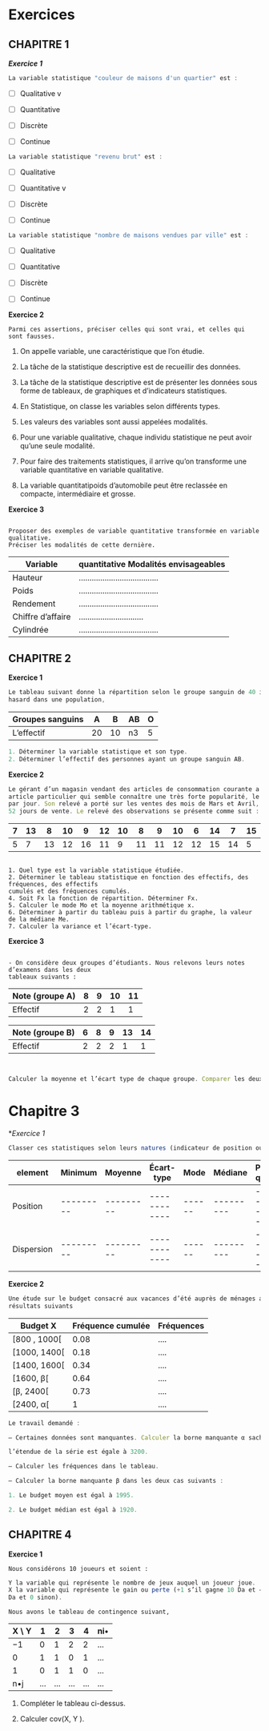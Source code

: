 # Exercices 


## CHAPITRE 1

***Exercice 1***

```js
La variable statistique "couleur de maisons d'un quartier" est :
```
- [ ] Qualitative v
- [ ] Quantitative

- [ ] Discrète
- [ ] Continue

```js
La variable statistique "revenu brut" est :
```
- [ ] Qualitative
- [ ] Quantitative v

- [ ] Discrète
- [ ] Continue


```js
La variable statistique "nombre de maisons vendues par ville" est :
```
- [ ] Qualitative
- [ ] Quantitative

- [ ] Discrète
- [ ] Continue


**Exercice 2**

```console
Parmi ces assertions, préciser celles qui sont vrai, et celles qui sont fausses.
````

1. On appelle variable, une caractéristique que l’on étudie.

2. La tâche de la statistique descriptive est de recueillir des données.

3. La tâche de la statistique descriptive est de présenter les données sous forme de 
tableaux, de graphiques et d’indicateurs statistiques.

4. En Statistique, on classe les variables selon différents types.

5. Les valeurs des variables sont aussi appelées modalités.

6. Pour une variable qualitative, chaque individu statistique ne peut avoir qu’une seule modalité.

7. Pour faire des traitements statistiques, il arrive qu’on transforme une variable 
quantitative en variable qualitative.

8. La variable quantitatipoids d’automobile peut être reclassée en compacte, intermédiaire et grosse.



**Exercice 3**

```console

Proposer des exemples de variable quantitative transformée en variable qualitative.
Préciser les modalités de cette dernière.
```

| Variable | quantitative Modalités envisageables |
|----------|--------------------------------------|
| Hauteur  | .....................................|
|Poids     | .....................................|
|Rendement | .....................................|
|Chiffre d’affaire |..............................|
|Cylindrée | .....................................|


## CHAPITRE 2

**Exercice 1**
```js
Le tableau suivant donne la répartition selon le groupe sanguin de 40 individus pris au
hasard dans une population,
```

| Groupes sanguins | A | B | AB | O |
|------------------|---|---|----|---|
| L’effectif       | 20| 10| n3 | 5 |

```js
1. Déterminer la variable statistique et son type.
2. Déterminer l’effectif des personnes ayant un groupe sanguin AB.
```
**Exercice 2**

```js
Le gérant d’un magasin vendant des articles de consommation courante a relevé pour un
article particulier qui semble connaître une très forte popularité, le nombre d’articles vendus
par jour. Son relevé a porté sur les ventes des mois de Mars et Avril, ce qui correspond à
52 jours de vente. Le relevé des observations se présente comme suit :
````
| 7 | 13 | 8 | 10 | 9 | 12 | 10 | 8 | 9 | 10 | 6 | 14 | 7 | 15 | 9 | 11 | 12 | 11 | 12 | 5 | 14 | 11 | 8 | 10 | 14 | 12 | 8 |
|---|--- |---|--- |---|--- |--- |---|---|--- |---|--- |---|--- |---|--- |--- |--- |--- |---|--- |--- |---|--- |--- |--- |---|
| 5 | 7  | 13| 12 | 16| 11 | 9  | 11| 11| 12 | 12| 15 |14 | 5  | 14| 9  | 9  | 14 | 13 | 11|10  | 11 | 12| 9  | 15|.

```console

1. Quel type est la variable statistique étudiée.
2. Déterminer le tableau statistique en fonction des effectifs, des fréquences, des effectifs
cumulés et des fréquences cumulés.
4. Soit Fx la fonction de répartition. Déterminer Fx.
5. Calculer le mode Mo et la moyenne arithmétique x.
6. Déterminer à partir du tableau puis à partir du graphe, la valeur de la médiane Me.
7. Calculer la variance et l’écart-type.
````

**Exercice 3**
```console

- On considère deux groupes d’étudiants. Nous relevons leurs notes d’examens dans les deux
tableaux suivants :
```

|Note (groupe A)| 8 | 9 | 10 | 11 |
|---------------|---|---|---|---|
|Effectif | 2 | 2 | 1 | 1 |


|Note (groupe B)| 6 | 8 | 9 | 13 | 14 |
|---------------|---|---|---|---|---|
|Effectif| 2 | 2 | 2 | 1 | 1 |

```js


Calculer la moyenne et l’écart type de chaque groupe. Comparer les deux groupes.

```

# Chapitre 3

**Exercice 1*

```js
Classer ces statistiques selon leurs natures (indicateur de position ou de dispersion)
```
| element | Minimum | Moyenne | Écart-type | Mode | Médiane | Premier quartile |
|---------|---------|---------|------------|------|---------|------------------|
|Position |---------|---------|------------|------|---------|------------------|
|Dispersion |---------|---------|------------|------|---------|------------------|

**Exercice 2**
```js
Une étude sur le budget consacré aux vacances d’été auprès de ménages a donné les
résultats suivants
```

| Budget X | Fréquence cumulée | Fréquences |
|-----------|------|----|
|[800 , 1000[|  0.08  | .... |
|[1000, 1400[| 0.18 |....|
|[1400, 1600[| 0.34 |....|
|[1600, β[| 0.64 |....|
|[β, 2400[| 0.73 |....|
|[2400, α[| 1 |....|


```js
Le travail demandé :

– Certaines données sont manquantes. Calculer la borne manquante α sachant que

l’étendue de la série est égale à 3200.

– Calculer les fréquences dans le tableau.

– Calculer la borne manquante β dans les deux cas suivants :

1. Le budget moyen est égal à 1995.

2. Le budget médian est égal à 1920.
```


## CHAPITRE 4

**Exercice 1**
```console
Nous considérons 10 joueurs et soient :
```
```js
Y la variable qui représente le nombre de jeux auquel un joueur joue.
X la variable qui représente le gain ou perte (+1 s’il gagne 10 Da et −1 s’il perd 10
Da et 0 sinon).
```
```conole
Nous avons le tableau de contingence suivant,
````
| X \ Y | 1 | 2 | 3 | 4 | ni• | 
| ------|---|---|---|---|-----|  
| −1 | 0 | 1 | 2 | 2 |...|
| 0 | 1 | 1 | 0 | 1 |...|
| 1 | 0 | 1 | 1 | 0 |...|
| n•j |...|...|...|...|...|

1. Compléter le tableau ci-dessus.

2. Calculer cov(X, Y ).
